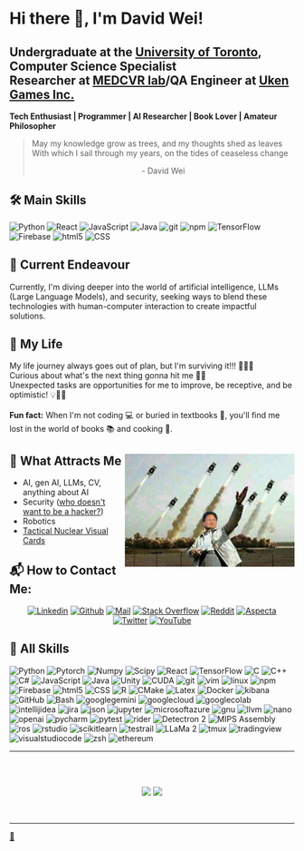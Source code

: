 # Hi there 👋, I'm David Wei!

<!--
**david-wei-01001/david-wei-01001** is a ✨ _special_ ✨ repository because its `README.md` (this file) appears on your GitHub profile.
-->

Undergraduate at the [University of Toronto](https://www.utoronto.ca/), Computer Science Specialist\
Researcher at [MEDCVR lab](https://medcvr.utm.utoronto.ca/)/QA Engineer at [Uken Games Inc.](https://uken.com/)
----
**Tech Enthusiast | Programmer | AI Researcher | Book Lover | Amateur Philosopher**

> May my knowledge grow as trees, and my thoughts shed as leaves\
> With which I sail through my years, on the tides of ceaseless change
> <div align="center">- David Wei</div>

## 🛠️ Main Skills #

<p>
    <img alt="Python" src="https://img.shields.io/badge/Python-000?style=flat-square&logo=Python" />
    <img alt="React" src="https://img.shields.io/badge/React-000?style=flat-square&logo=React" />
    <img alt="JavaScript" src="https://img.shields.io/badge/JavaScript-000?style=flat-square&logo=javascript&logoColor=f8e100" />
    <img alt="Java" src="https://img.shields.io/badge/Java-000?style=flat-square&logo=java&logoColor=0089c9" />
    <img alt="git" src="https://img.shields.io/badge/-Git-000?style=flat-square&logo=git" />
    <img alt="npm" src="https://img.shields.io/badge/-NPM-000?style=flat-square&logo=npm" />
    <img alt="TensorFlow" src="https://img.shields.io/badge/TensorFlow-000?style=flat-square&logo=tensorflow" />
    <img alt="Firebase" src="https://img.shields.io/badge/Firebase-000?style=flat-square&logo=firebase" />
    <img alt="html5" src="https://img.shields.io/badge/-HTML5-000?style=flat-square&logo=html5" />
    <img alt="CSS" src="https://img.shields.io/badge/CSS3-000?style=flat-square&logo=css3&logoColor=1297fb" />
</p>

## 🔭 Current Endeavour
Currently, I'm diving deeper into the world of artificial intelligence, LLMs (Large Language Models), and security, seeking ways to blend these technologies with human-computer interaction to create impactful solutions.


## 🌱 My Life
My life journey always goes out of plan, but I'm surviving it!!! 🚴‍♂️💪\
Curious about what's the next thing gonna hit me 🧐🔮\
Unexpected tasks are opportunities for me to improve, be receptive, and be optimistic! 💡🌱😊\
\
**Fun fact:** When I'm not coding 💻 or buried in textbooks 📖, you'll find me lost in the world of books 📚 and cooking 🍳.


## 🧲 What Attracts Me <img width="300px" align="right" alt="NUKE" src="./Asset/Jensen.jpeg"/>
- AI, gen AI, LLMs, CV, anything about AI
- Security ([who doesn't want to be a hacker?](https://www.youtube.com/watch?v=3v5Von-oNUg))
- Robotics
- [Tactical Nuclear Visual Cards](https://www.bilibili.com/video/BV1zs411o7aD/?spm_id_from=333.337.search-card.all.click)
  
<h2 align="left">📬 How to Contact Me:</h2>

<div align="center">

[![Linkedin](https://img.shields.io/badge/LinkedIn-0077B5?style=for-the-badge&logo=linkedin&logoColor=white)](https://www.linkedin.com/in/david-wei-7a3486280/)
[![Github](https://img.shields.io/badge/GitHub-100000?style=for-the-badge&logo=github&logoColor=white)](https://github.com/david-wei-01001)
[![Mail](https://img.shields.io/badge/Gmail-D14836?style=for-the-badge&logo=gmail&logoColor=white)](mailto:davidjkwei@gmail.com)
[![Stack Overflow](https://img.shields.io/badge/Stack_Overflow-FE7A16?style=for-the-badge&logo=stack-overflow&logoColor=white)](https://stackoverflow.com/users/24015457/jiankun-wei)
[![Reddit](https://img.shields.io/badge/Reddit-E4405F?style=for-the-badge&logo=Reddit&logoColor=white)](https://www.reddit.com/user/Comprehensive_Task12/)
[![Aspecta](https://img.shields.io/badge/Aspecta-12100E?style=for-the-badge&logo=Aspecta&logoColor=white)](https://aspecta.id/u/david-wei-01001)
[![Twitter](https://img.shields.io/badge/Twitter-1DA1F2?style=for-the-badge&logo=twitter&logoColor=white)](https://twitter.com/DavidWei01001)
[![YouTube](https://img.shields.io/badge/YouTube-FF0000?style=for-the-badge&logo=youtube&logoColor=white)](https://www.youtube.com/@davidwei01001)
<!--



[![Research_Gate](https://img.shields.io/badge/Research_Gate-00CCBB.svg?&style=for-the-badge&logo=ResearchGate&logoColor=white)]()
[![Orcid](https://img.shields.io/badge/orcid-A6CE39?style=for-the-badge&logo=orcid&logoColor=white)]()
[![Google_Scholar](https://img.shields.io/badge/Google%20Scholar-4285F4?style=for-the-badge&logo=google-scholar&logoColor=white)]()
-->
  
</div>


      
      
## 🧩 All Skills

<p>
    <img alt="Python" src="https://img.shields.io/badge/Python-000?style=flat-square&logo=Python" />
    <img alt="Pytorch" src="https://img.shields.io/badge/Pytorch-000?style=flat-square&logo=Pytorch" />
    <img alt="Numpy" src="https://img.shields.io/badge/Numpy-000?style=flat-square&logo=Numpy" />
    <img alt="Scipy" src="https://img.shields.io/badge/Scipy-000?style=flat-square&logo=Scipy" />
    <img alt="React" src="https://img.shields.io/badge/React-000?style=flat-square&logo=React" />
    <img alt="TensorFlow" src="https://img.shields.io/badge/TensorFlow-000?style=flat-square&logo=tensorflow" />
    <img alt="C" src="https://img.shields.io/badge/C-000?style=flat-square&logo=C" />
    <img alt="C++" src="https://img.shields.io/badge/C++-000?style=flat-square&logo=cplusplus" />
    <img alt="C#" src="https://img.shields.io/badge/C#-000?style=flat-square&logo=csharp" />
    <img alt="JavaScript" src="https://img.shields.io/badge/JavaScript-000?style=flat-square&logo=javascript&logoColor=f8e100" />
    <img alt="Java" src="https://img.shields.io/badge/Java-000?style=flat-square&logo=java&logoColor=0089c9" />
    <img alt="Unity" src="https://img.shields.io/badge/Unity-000?style=flat-square&logo=Unity" />
    <img alt="CUDA" src="https://img.shields.io/badge/cuda-000?style=flat-square&logo=nvidia&logoColor=0089c9" />
    <img alt="git" src="https://img.shields.io/badge/-Git-000?style=flat-square&logo=git" />
    <img alt="vim" src="https://img.shields.io/badge/Vim-000?style=flat-square&logo=vim" />
    <img alt="linux" src="https://img.shields.io/badge/Linux-000?style=flat-square&logo=linux" />
    <img alt="npm" src="https://img.shields.io/badge/-NPM-000?style=flat-square&logo=npm" />
    <img alt="Firebase" src="https://img.shields.io/badge/Firebase-000?style=flat-square&logo=firebase" />
    <img alt="html5" src="https://img.shields.io/badge/-HTML5-000?style=flat-square&logo=html5" />
    <img alt="CSS" src="https://img.shields.io/badge/CSS3-000?style=flat-square&logo=css3&logoColor=1297fb" />
    <img alt="R" src="https://img.shields.io/badge/R-000?style=flat-square&logo=R" />
    <img alt="CMake" src="https://img.shields.io/badge/CMake-000?style=flat-square&logo=CMake" />
    <img alt="Latex" src="https://img.shields.io/badge/Latex-000?style=flat-square&logo=Latex" />
    <img alt="Docker" src="https://img.shields.io/badge/Docker-000?style=flat-square&logo=Docker" />
    <img alt="kibana" src="https://img.shields.io/badge/Kibana-000?style=flat-square&logo=kibana"/>
    <img alt="GitHub" src="https://img.shields.io/badge/GitHub-000?style=flat-square&logo=GitHub"/>
    <img alt="Bash" src="https://img.shields.io/badge/Bash-000?style=flat-square&logo=gnubash"/>
    <img alt="googlegemini" src="https://img.shields.io/badge/Gemini-000?style=flat-square&logo=googlegemini"/>
    <img alt="googlecloud" src="https://img.shields.io/badge/Google Cloud-000?style=flat-square&logo=googlecloud"/>
    <img alt="googlecolab" src="https://img.shields.io/badge/Google Colab-000?style=flat-square&logo=googlecolab"/>
    <img alt="intellijidea" src="https://img.shields.io/badge/Intellij-000?style=flat-square&logo=intellijidea"/>
    <img alt="jira" src="https://img.shields.io/badge/Jira-000?style=flat-square&logo=jira"/>
    <img alt="json" src="https://img.shields.io/badge/Json-000?style=flat-square&logo=json"/>
    <img alt="jupyter" src="https://img.shields.io/badge/Jupyter Notebook-000?style=flat-square&logo=jupyter"/>
    <img alt="microsoftazure" src="https://img.shields.io/badge/Azure DB-000?style=flat-square&logo=microsoftazure&logoColor=1297fb"/>
    <img alt="gnu" src="https://img.shields.io/badge/GNU&GCC-000?style=flat-square&logo=gnu"/>
    <img alt="llvm" src="https://img.shields.io/badge/LLVM-000?style=flat-square&logo=llvm"/>
    <img alt="nano" src="https://img.shields.io/badge/Nano-000?style=flat-square&logo=nano"/>
    <img alt="openai" src="https://img.shields.io/badge/chatGPT4-000?style=flat-square&logo=openai"/>
    <img alt="pycharm" src="https://img.shields.io/badge/PyCharm-000?style=flat-square&logo=pycharm"/>
    <img alt="pytest" src="https://img.shields.io/badge/PyTest-000?style=flat-square&logo=pytest"/>
    <img alt="rider" src="https://img.shields.io/badge/Rider-000?style=flat-square&logo=rider"/>
    <img alt="Detectron 2" src="https://img.shields.io/badge/Detectron 2-000?style=flat-square&logo=Detectron 2"/>
    <img alt="MIPS Assembly" src="https://img.shields.io/badge/MIPS Assembly-000?style=flat-square&logo=MIPS Assembly"/>
    <img alt="ros" src="https://img.shields.io/badge/ROS-000?style=flat-square&logo=ros"/>
    <img alt="rstudio" src="https://img.shields.io/badge/RStudio-000?style=flat-square&logo=rstudio"/>
    <img alt="scikitlearn" src="https://img.shields.io/badge/Scikit Learn-000?style=flat-square&logo=scikitlearn"/>
    <img alt="testrail" src="https://img.shields.io/badge/Test Rail-000?style=flat-square&logo=testrail"/>
    <img alt="LLaMa 2" src="https://img.shields.io/badge/LLaMa 2-000?style=flat-square&logo=LLaMa 2"/>
    <img alt="tmux" src="https://img.shields.io/badge/Tmux-000?style=flat-square&logo=tmux"/>
    <img alt="tradingview" src="https://img.shields.io/badge/Trading View-000?style=flat-square&logo=tradingview"/>
    <img alt="visualstudiocode" src="https://img.shields.io/badge/VSCode-000?style=flat-square&logo=visualstudiocode"/>
    <img alt="zsh" src="https://img.shields.io/badge/Zsh-000?style=flat-square&logo=zsh"/>
    <img alt="ethereum" src="https://img.shields.io/badge/Ethereum-000?style=flat-square&logo=ethereum"/>
    
</p>


-----


 <br>
 <br>
 <p align="center">
 <img height="150" src="https://github-readme-stats.vercel.app/api/top-langs/?username=david-wei-01001&layout=compact&hide=Jupyter%20Notebook,TeX&count_private=true&theme=dracula"/>

 <img height="150" src="https://github-readme-stats.vercel.app/api?username=david-wei-01001&rank_icon=github&count_private=true&show_icons=true&theme=dracula&include_all_commits=true"/>

  </P><br>
  
 
 
 
----------------

[🤔](https://david-wei-01001.github.io/Some-Jewels/)
